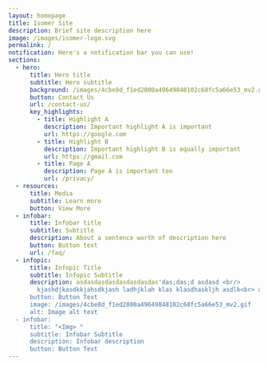 ```yaml
---
layout: homepage
title: Isomer Site
description: Brief site description here
image: /images/isomer-logo.svg
permalink: /
notification: Here's a notification bar you can use!
sections:
  - hero:
      title: Hero title
      subtitle: Hero subtitle
      background: /images/4cbe8d_f1ed2800a49649848102c68fc5a66e53_mv2.gif
      button: Contact Us
      url: /contact-us/
      key_highlights:
        - title: Highlight A
          description: Important highlight A is important
          url: https://google.com
        - title: Highlight B
          description: Important highlight B is equally important
          url: https://gmail.com
        - title: Page A
          description: Page A is important too
          url: /privacy/
  - resources:
      title: Media
      subtitle: Learn more
      button: View More
  - infobar:
      title: Infobar title
      subtitle: Subtitle
      description: About a sentence worth of description here
      button: Button text
      url: /faq/
  - infopic:
      title: Infopic Title
      subtitle: Infopic Subtitle
      description: asdasdasdasdasdasdasdas'das;das;d asdasd <br/>
        kjashdjkasdkkjahsdkjash ladhjklah klas klasdhaskljh asdlk<br> asdasd
      button: Button Text
      image: /images/4cbe8d_f1ed2800a49649848102c68fc5a66e53_mv2.gif
      alt: Image alt text
  - infobar:
      title: "<Img> "
      subtitle: Infobar Subtitle
      description: Infobar description
      button: Button Text
---
```

